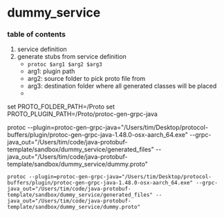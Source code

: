 # dummy_service

### table of contents

1. service definition
2. generate stubs from service definition
    - ``` protoc $arg1 $arg2 $arg3 ```
    - arg1: plugin path
    - arg2: source folder to pick proto file from
    - arg3: destination folder where all generated classes will be placed
    - 


set PROTO_FOLDER_PATH=/Proto
set PROTO_PLUGIN_PATH=/Proto/protoc-gen-grpc-java



protoc --plugin=protoc-gen-grpc-java="/Users/tim/Desktop/protocol-buffers/plugin/protoc-gen-grpc-java-1.48.0-osx-aarch_64.exe" --grpc-java_out="/Users/tim/code/java-protobuf-template/sandbox/dummy_service/generated_files" --java_out="/Users/tim/code/java-protobuf-template/sandbox/dummy_service/dummy.proto"


```
protoc --plugin=protoc-gen-grpc-java="/Users/tim/Desktop/protocol-buffers/plugin/protoc-gen-grpc-java-1.48.0-osx-aarch_64.exe" --grpc-java_out="/Users/tim/code/java-protobuf-template/sandbox/dummy_service/generated_files" --java_out="/Users/tim/code/java-protobuf-template/sandbox/dummy_service/dummy.proto"
```















